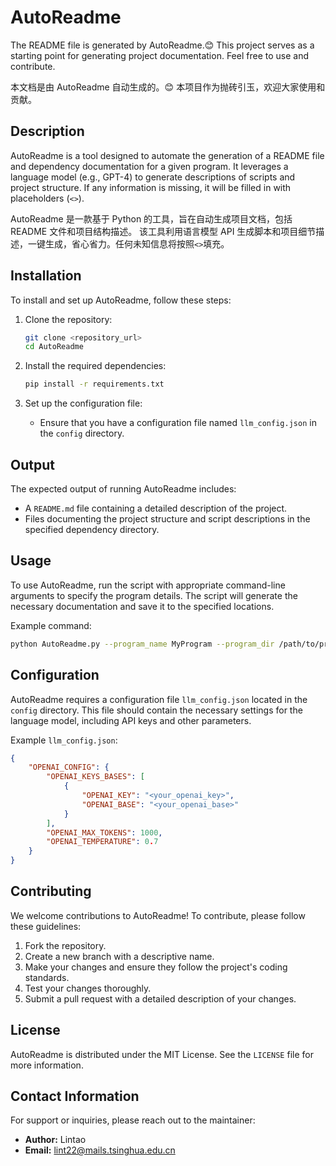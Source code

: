 # AutoReadme
The README file is generated by AutoReadme.😊 This project serves as a starting point for generating project documentation. Feel free to use and contribute.

本文档是由 AutoReadme 自动生成的。😊 本项目作为抛砖引玉，欢迎大家使用和贡献。

## Description

AutoReadme is a tool designed to automate the generation of a README file and dependency documentation for a given program. It leverages a language model (e.g., GPT-4) to generate descriptions of scripts and project structure. If any information is missing, it will be filled in with placeholders (`<>`).

AutoReadme 是一款基于 Python 的工具，旨在自动生成项目文档，包括 README 文件和项目结构描述。 该工具利用语言模型 API 生成脚本和项目细节描述，一键生成，省心省力。任何未知信息将按照`<>`填充。

## Installation

To install and set up AutoReadme, follow these steps:

1. Clone the repository:
    ```sh
    git clone <repository_url>
    cd AutoReadme
    ```

2. Install the required dependencies:
    ```sh
    pip install -r requirements.txt
    ```

3. Set up the configuration file:
    - Ensure that you have a configuration file named `llm_config.json` in the `config` directory.

## Output

The expected output of running AutoReadme includes:

- A `README.md` file containing a detailed description of the project.
- Files documenting the project structure and script descriptions in the specified dependency directory.

## Usage

To use AutoReadme, run the script with appropriate command-line arguments to specify the program details. The script will generate the necessary documentation and save it to the specified locations.

Example command:
```sh
python AutoReadme.py --program_name MyProgram --program_dir /path/to/program --author "Author Name"
```

## Configuration

AutoReadme requires a configuration file `llm_config.json` located in the `config` directory. This file should contain the necessary settings for the language model, including API keys and other parameters.

Example `llm_config.json`:
```json
{
    "OPENAI_CONFIG": {
        "OPENAI_KEYS_BASES": [
            {
                "OPENAI_KEY": "<your_openai_key>",
                "OPENAI_BASE": "<your_openai_base>"
            }
        ],
        "OPENAI_MAX_TOKENS": 1000,
        "OPENAI_TEMPERATURE": 0.7
    }
}
```

## Contributing

We welcome contributions to AutoReadme! To contribute, please follow these guidelines:

1. Fork the repository.
2. Create a new branch with a descriptive name.
3. Make your changes and ensure they follow the project's coding standards.
4. Test your changes thoroughly.
5. Submit a pull request with a detailed description of your changes.

## License

AutoReadme is distributed under the MIT License. See the `LICENSE` file for more information.

## Contact Information

For support or inquiries, please reach out to the maintainer:

- **Author:** Lintao
- **Email:** <lint22@mails.tsinghua.edu.cn>
